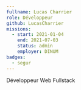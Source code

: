```yaml
---
fullname: Lucas Charrier
role: Développeur
github: LucasCharrier
missions:
  - start: 2021-01-04
    end: 2021-07-03
    status: admin
    employer: DINUM
badges:
  - segur
---
```


Développeur Web Fullstack
